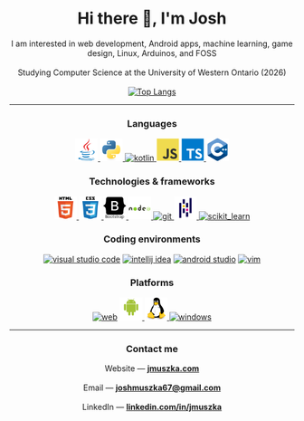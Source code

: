 <!-- INTRODUCTION -->
<div align="center">

# Hi there 👋, I'm Josh
I am interested in web development, Android apps, machine learning, game design, Linux, Arduinos, and FOSS
<br><br>
Studying Computer Science at the University of Western Ontario (2026) <br><br>
  [![Top Langs](https://github-readme-stats-git-masterrstaa-rickstaa.vercel.app/api/top-langs/?username=apemanjosh67&theme=gruvbox&show_icons=true&layout=compact)](https://github.com/apemanjosh67/github-readme-stats)
  
<hr>

</div>
  
  
<!-- SKILLS -->
<div align="center">
  
### Languages
  <a href="https://www.java.com" target="_blank" rel="noreferrer" title="Java"> <img src="https://raw.githubusercontent.com/devicons/devicon/master/icons/java/java-original.svg" alt="java" width="40" height="40"/> </a>
  <a href="https://www.python.org" target="_blank" rel="noreferrer" title="Python"> <img src="https://raw.githubusercontent.com/devicons/devicon/master/icons/python/python-original.svg" alt="python" width="40" height="40"/> </a> 
    <a href="https://kotlinlang.org" target="_blank" rel="noreferrer" title="Kotlin"> <img src="https://www.vectorlogo.zone/logos/kotlinlang/kotlinlang-icon.svg" alt="kotlin" width="40" height="40"/> </a> 
  <a href="https://developer.mozilla.org/en-US/docs/Web/JavaScript" target="_blank" rel="noreferrer" title="JavaScript"> <img src="https://raw.githubusercontent.com/devicons/devicon/master/icons/javascript/javascript-original.svg" alt="javascript" width="40" height="40"/> </a> 
  <a href="https://www.typescriptlang.org/" target="_blank" rel="noreferrer" title="TypeScript"> <img src="https://raw.githubusercontent.com/devicons/devicon/master/icons/typescript/typescript-original.svg" alt="typescript" width="40" height="40"/> </a> 
    <a href="https://www.w3schools.com/cpp/" target="_blank" rel="noreferrer" title="C++"> <img src="https://raw.githubusercontent.com/devicons/devicon/master/icons/cplusplus/cplusplus-original.svg" alt="cplusplus" width="40" height="40"/> </a> 

### Technologies & frameworks
   <a href="https://www.w3.org/html/" target="_blank" rel="noreferrer" title="HTML"> <img src="https://raw.githubusercontent.com/devicons/devicon/master/icons/html5/html5-original-wordmark.svg" alt="html5" width="40" height="40"/> </a> 
  <a href="https://www.w3schools.com/css/" target="_blank" rel="noreferrer" title="CSS"> <img src="https://raw.githubusercontent.com/devicons/devicon/master/icons/css3/css3-original-wordmark.svg" alt="css3" width="40" height="40"/> </a> 
  <a href="https://getbootstrap.com" target="_blank" rel="noreferrer" title="Bootstrap"> <img src="https://raw.githubusercontent.com/devicons/devicon/master/icons/bootstrap/bootstrap-plain-wordmark.svg" alt="bootstrap" width="40" height="40"/> </a> 
       <a href="https://nodejs.org" target="_blank" rel="noreferrer" title="NodeJS"> <img src="https://raw.githubusercontent.com/devicons/devicon/master/icons/nodejs/nodejs-original-wordmark.svg" alt="nodejs" width="40" height="40"/> </a> 
   <a href="https://git-scm.com/" target="_blank" rel="noreferrer" title="Git"> <img src="https://www.vectorlogo.zone/logos/git-scm/git-scm-icon.svg" alt="git" width="40" height="40"/> </a> 
       <a href="https://pandas.pydata.org/" target="_blank" rel="noreferrer" title="Pandas"> <img src="https://raw.githubusercontent.com/devicons/devicon/2ae2a900d2f041da66e950e4d48052658d850630/icons/pandas/pandas-original.svg" alt="pandas" width="40" height="40"/> </a> 
         <a href="https://scikit-learn.org/" target="_blank" rel="noreferrer" title="Scikit-Learn"> <img src="https://upload.wikimedia.org/wikipedia/commons/0/05/Scikit_learn_logo_small.svg" alt="scikit_learn" width="40" height="40"/> </a> 

### Coding environments
<a href="https://code.visualstudio.com/" target="_blank" rel="noreferrer" title="Visual Studio Code"> <img src="https://upload.wikimedia.org/wikipedia/commons/thumb/9/9a/Visual_Studio_Code_1.35_icon.svg/2048px-Visual_Studio_Code_1.35_icon.svg.png" alt="visual studio code" width="40" height="40"/></a>
<a href="https://www.jetbrains.com/idea/" target="_blank" rel="noreferrer" title="Intellij IDEA"> <img src="https://upload.wikimedia.org/wikipedia/commons/thumb/9/9c/IntelliJ_IDEA_Icon.svg/1200px-IntelliJ_IDEA_Icon.svg.png" alt="intellij idea" width="40" height="40"/></a>
<a href="https://developer.android.com/studio?gclid=Cj0KCQjwj_ajBhCqARIsAA37s0xsHaARC0vcANWQda0vj_54DWmW5KjrEy88As4WZ5hR4iAqI4QKHIcaAua5EALw_wcB&gclsrc=aw.ds" target="_blank" rel="noreferrer" title="Android Studio"> <img src="https://upload.wikimedia.org/wikipedia/commons/thumb/9/95/Android_Studio_Icon_3.6.svg/1900px-Android_Studio_Icon_3.6.svg.png" alt="android studio" width="40" height="40"/></a>
<a href="https://www.vim.org/" target="_blank" rel="noreferrer" title="Vim"> <img src="https://upload.wikimedia.org/wikipedia/commons/thumb/9/9f/Vimlogo.svg/800px-Vimlogo.svg.png" alt="vim" width="40" height="40"/></a>

### Platforms
<a href="https://www.w3.org/" target="_blank" rel="noreferrer" title="Web development"> <img src="https://cdn-icons-png.flaticon.com/512/6510/6510324.png" alt="web" width="40" height="40"/></a>
<a href="https://developer.android.com" target="_blank" rel="noreferrer" title="Android"> <img src="https://raw.githubusercontent.com/devicons/devicon/master/icons/android/android-original-wordmark.svg" alt="android" width="40" height="40"/> </a>
<a href="https://www.linux.org/" target="_blank" rel="noreferrer" title="Linux"> <img src="https://raw.githubusercontent.com/devicons/devicon/master/icons/linux/linux-original.svg" alt="linux" width="40" height="40"/> </a> 
<a href="https://www.microsoft.com/en-ca/windows" target="_blank" rel="noreferrer" title="Windows"> <img src="https://upload.wikimedia.org/wikipedia/commons/thumb/4/48/Windows_logo_-_2012_%28dark_blue%29.svg/2048px-Windows_logo_-_2012_%28dark_blue%29.svg.png" alt="windows" width="40" height="40"/></a>
<br>

</div>
  
<hr>

<!-- CONTACT -->
<div align="center">
  
  ### Contact me
  Website — <b><a href="http://jmuszka.com" target="blank">jmuszka.com</a></b> <br><br>
  Email — <b>joshmuszka67@gmail.com</b> <br><br>
  LinkedIn — <b><a href="https://www.linkedin.com/in/jmuszka/" target="blank">linkedin.com/in/jmuszka</a></b>
</div>
